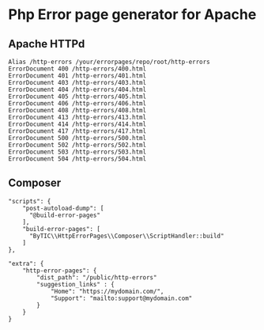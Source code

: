 # Php Error page generator for Apache

## Apache HTTPd

    Alias /http-errors /your/errorpages/repo/root/http-errors
    ErrorDocument 400 /http-errors/400.html
    ErrorDocument 401 /http-errors/401.html
    ErrorDocument 403 /http-errors/403.html
    ErrorDocument 404 /http-errors/404.html
    ErrorDocument 405 /http-errors/405.html
    ErrorDocument 406 /http-errors/406.html
    ErrorDocument 408 /http-errors/408.html
    ErrorDocument 413 /http-errors/413.html
    ErrorDocument 414 /http-errors/414.html
    ErrorDocument 417 /http-errors/417.html
    ErrorDocument 500 /http-errors/500.html
    ErrorDocument 502 /http-errors/502.html
    ErrorDocument 503 /http-errors/503.html
    ErrorDocument 504 /http-errors/504.html
    
## Composer

    "scripts": {
        "post-autoload-dump": [
          "@build-error-pages"
        ],
        "build-error-pages": [
          "ByTIC\\HttpErrorPages\\Composer\\ScriptHandler::build"
        ]
    },
    
    "extra": {
        "http-error-pages": {
            "dist_path": "/public/http-errors"
            "suggestion_links" : {
                "Home": "https://mydomain.com/",
                "Support": "mailto:support@mydomain.com"
            }
        }
    }